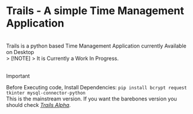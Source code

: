 <h1>Trails - A simple Time Management Application</h1>  <br/>
Trails is a python based Time Management Application currently Available on Desktop <br/>
> [!NOTE]
> It is Currently a Work In Progress.<br/>
<br/>

> [!IMPORTANT]
> Before Executing code, Install Dependencies: `pip install bcrypt request tkinter mysql-connector-python` <br/>
This is the mainstream version. If you want the barebones version you should check <a href="https://github.com/P4radox624/Trails_alpha"><i>Trails Alpha</i></a>.
